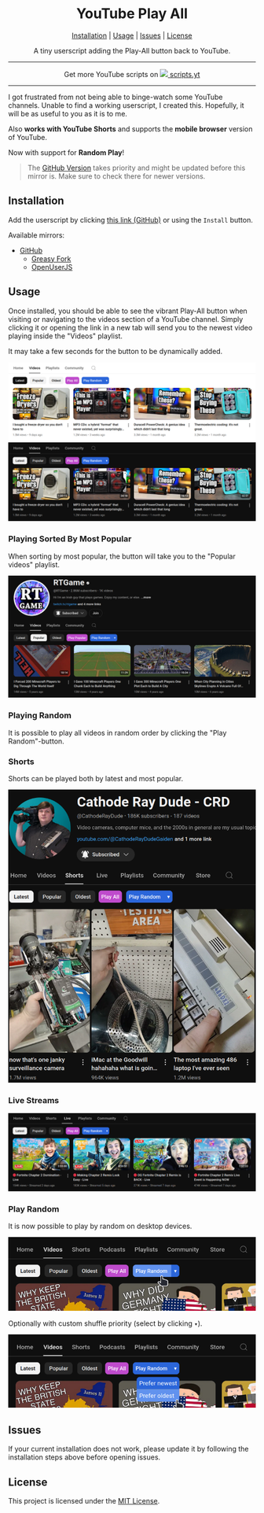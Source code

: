 <div align="center">
    <h1>YouTube Play All</h1>
    <a href="#installation">Installation</a> |
    <a href="#usage">Usage</a> |
    <a href="#issues">Issues</a> |
    <a href="#license">License</a>
    <p>
        A tiny userscript adding the Play-All button back to YouTube.
    </p>
</div>

---

<div align="center">
Get more YouTube scripts on <a href="https://scripts.yt"><img src="https://scripts.yt/favicon.ico" height="10"> scripts.yt</a>
</div>

---

I got frustrated from not being able to binge-watch some YouTube channels. Unable to find a working userscript, I created this. Hopefully, it will be as useful to you as it is to me.

Also **works with YouTube Shorts** and supports the **mobile browser** version of YouTube.

Now with support for **Random Play**!

> The [GitHub Version](https://github.com/RobertWesner/YouTube-Play-All) takes priority and
> might be updated before this mirror is. Make sure to check there for newer versions.

## Installation

Add the userscript by clicking [this link (GitHub)](https://github.com/RobertWesner/YouTube-Play-All/raw/main/script.user.js)
or using the `Install` button.

Available mirrors:
- [GitHub](https://github.com/RobertWesner/YouTube-Play-All)
  - [Greasy Fork](https://greasyfork.org/en/scripts/490557-youtube-play-all)
  - [OpenUserJS](https://openuserjs.org/scripts/RobertWesner/YouTube_Play_All)


## Usage

Once installed, you should be able to see the vibrant Play-All button when visiting or navigating to the videos section of a YouTube channel.
Simply clicking it or opening the link in a new tab will send you to the newest video playing inside the "Videos" playlist.

It may take a few seconds for the button to be dynamically added.

![screenshot.png](https://github.com/RobertWesner/YouTube-Play-All/raw/main/readme/screenshot.png)
![screenshot_dark.png](https://github.com/RobertWesner/YouTube-Play-All/raw/main/readme/screenshot_dark.png)


### Playing Sorted By Most Popular

When sorting by most popular, the button will take you to the "Popular videos" playlist.

![popular.png](https://github.com/RobertWesner/YouTube-Play-All/raw/main/readme/popular.png)


### Playing Random

It is possible to play all videos in random order by clicking the "Play Random"-button.


### Shorts

Shorts can be played both by latest and most popular.

![shorts.png](https://github.com/RobertWesner/YouTube-Play-All/raw/main/readme/shorts.png)


### Live Streams

![live.png](https://github.com/RobertWesner/YouTube-Play-All/raw/main/readme/live.png)


### Play Random

It is now possible to play by random on desktop devices.

![play_random.png](https://github.com/RobertWesner/YouTube-Play-All/raw/main/readme/play_random.png)

Optionally with custom shuffle priority (select by clicking `▾`).

![play_random_custom.png](https://github.com/RobertWesner/YouTube-Play-All/raw/main/readme/play_random_custom.png)


## Issues

If your current installation does not work, please update it by following the installation steps above before opening issues.


## License

This project is licensed under the [MIT License](https://github.com/RobertWesner/YouTube-Play-All/raw/main/LICENSE.txt).
